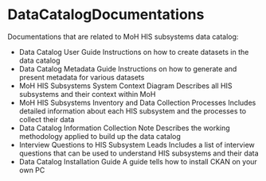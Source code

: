 # DataCatalogDocumentations
Documentations that are related to MoH HIS subsystems data catalog:
- Data Catalog User Guide 
  Instructions on how to create datasets in the data catalog
- Data Catalog Metadata Guide
  Instructions on how to generate and present metadata for various datasets
- MoH HIS Subsystems System Context Diagram
  Describes all HIS subsystems and their context within MoH
- MoH HIS Subsystems Inventory and Data Collection Processes
  Includes detailed information about each HIS subsystem and the processes to collect their data
- Data Catalog Information Collection Note
  Describes the working methodology applied to build up the data catalog
- Interview Questions to HIS Subsystem Leads
  Includes a list of interview questions that can be used to understand HIS subsystems and their data
- Data Catalog Installation Guide
  A guide tells how to install CKAN on your own PC
